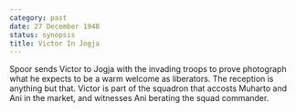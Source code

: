 ```yaml
---
category: past
date: 27 December 1948
status: synopsis
title: Victor In Jogja
---
```



Spoor sends Victor to Jogja with the invading
troops to prove photograph what he expects to be a warm welcome as
liberators. The reception is anything but that. Victor is part of the
squadron that accosts Muharto and Ani in the market, and witnesses Ani
berating the squad commander.
